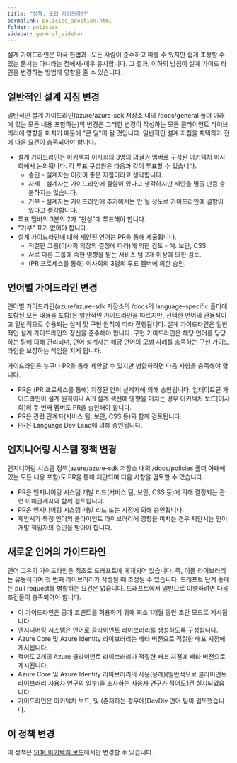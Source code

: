 ```yaml
---
title: "정책: 도입 가이드라인"
permalink: policies_adoption.html
folder: policies
sidebar: general_sidebar
---
```


설계 가이드라인은 미국 헌법과 -모든 사람이 준수하고 따를 수 있지만 쉽게 조정할 수 있는 문서는 아니라는 점에서-매우 유사합니다. 그 결과, 이하의 방침이 설계 가이드 라인을 변경하는 방법에 영향을 줄 수 있습니다.

## 일반적인 설계 지침 변경

일반적인 설계 가이드라인(azure/azure-sdk 저장소 내의 /docs/general 폴더 아래에 있는 모든 내용 포함하는)의 변경은 그러한 변경이 작성하는 모든 클라이언트 라이브러리에 영향을 미치기 때문에 "큰 일"이 될 것입니다. 일반적인 설계 지침을 채택하기 전에 다음 요건이 충족되어야 합니다.

* 설계 가이드라인은 아키텍처 이사회의 3명의 의결권 멤버로 구성된 아키텍처 이사회에서 논의됩니다. 각 투표 구성원은 다음과 같이 투표할 수 있습니다.
    * 승인 - 설계자는 이것이 좋은 지침이라고 생각합니다.
    * 자제 - 설계자는 가이드라인에 결함이 있다고 생각하지만 제안을 멈출 만큼 충분하지는 않습니다.
    * 거부 - 설계자는 가이드라인에 추가해서는 안 될 정도로 가이드라인에 결함이 있다고 생각합니다.
* 투표 멤버의 3분의 2가 "찬성"에 투표해야 합니다.
* "거부" 표가 없어야 합니다.
* 설계 가이드라인에 대해 제안된 언어는 PR을 통해 제출됩니다.
    * 적절한 그룹(이사회 의장의 결정에 따라)에 의한 검토 - 예: 보안, CSS
    * 서로 다른 그룹에 속한 영향을 받는 서비스 팀 2개 이상에 의한 검토.
    * (PR 프로세스를 통해) 이사회의 3명의 투표 멤버에 의한 승인.

## 언어별 가이드라인 변경

언어별 가이드라인(azure/azure-sdk 저장소의 /docs의 language-specific 폴더에 포함된 모든 내용을 포함)은 일반적인 가이드라인을 따르지만, 선택한 언어의 관용적이고 일반적으로 수용되는 설계 및 구현 원칙에 따라 진행됩니다. 설계 가이드라인은 일반적인 설계 가이드라인의 정신을 준수해야 합니다. 구현 가이드라인은 해당 언어를 담당하는 팀에 의해 관리되며, 언어 설계자는 해당 언어의 모범 사례를 충족하는 구현 가이드라인을 보장하는 책임을 지게 됩니다.

가이드라인은 누구나 PR을 통해 제안할 수 있지만 병합하려면 다음 사항을 충족해야 합니다.

* PR은 (PR 프로세스를 통해) 지정된 언어 설계자에 의해 승인됩니다. 업데이트된 가이드라인이 설계 원칙이나 API 설계 섹션에 영향을 미치는 경우 아키텍처 보드[이사회]의 두 번째 멤버도 PR을 승인해야 합니다.
* PR은 관련 관계자(서비스 팀, 보안, CSS 등)와 함께 검토됩니다.
* PR은 Language Dev Lead에 의해 승인됩니다.

## 엔지니어링 시스템 정책 변경

엔지니어링 시스템 정책(azure/azure-sdk 저장소 내의 /docs/policies 폴더 아래에 있는 모든 내용 포함)도 PR을 통해 제안되며 다음 사항을 검토할 수 있습니다.

* PR은 엔지니어링 시스템 개발 리드(서비스 팀, 보안, CSS 등)에 의해 결정되는 관련 이해관계자와 함께 검토됩니다.
* PR은 엔지니어링 시스템 개발 리드 또는 지정에 의해 승인됩니다.
* 제안서가 특정 언어의 클라이언트 라이브러리에 영향을 미치는 경우 제안서는 언어 개발 책임자의 승인을 받아야 합니다.

## 새로운 언어의 가이드라인

언어 고유의 가이드라인은 최초로 드래프트에 게재되어 있습니다. 즉, 이들 라이브러리는 유동적이며 첫 번째 라이브러리가 작성될 때 조정될 수 있습니다. 드래프트 단계 중에는 pull request를 병합하는 요건은 없습니다. 드래프트에서 일반으로 이행하려면 다음 조건들이 충족되어야 합니다.

* 이 가이드라인은 공개 코멘트를 허용하기 위해 최소 1개월 동안 초안 모드로 게시됩니다.
* 엔지니어링 시스템은 언어로 클라이언트 라이브러리를 생성하도록 구성됩니다.
* Azure Core 및 Azure Identity 라이브러리는 베타 버전으로 적절한 배포 지점에 게시됩니다.
* 적어도 2개의 Azure 클라이언트 라이브러리가 적절한 배포 지점에 베타 버전으로 게시됩니다.
* Azure Core 및 Azure Identity 라이브러리의 사용(용례)(일반적으로 클라이언트 라이브러리 사용자 연구의 일부)을 조사하는 사용자 연구가 적어도1건 실시되었습니다.
* 가이드라인은 아키텍처 보드, 및 (존재하는 경우에)DevDiv 언어 팀이 검토했습니다.

## 이 정책 변경
이 정책은 [SDK 아키텍처 보드](mailto:adparch@microsoft.com)에서만 변경할 수 있습니다.


